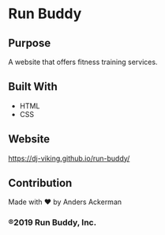 # Run Buddy

## Purpose
A website that offers fitness training services.

## Built With
* HTML
* CSS

## Website

https://dj-viking.github.io/run-buddy/

## Contribution
Made with ❤️ by Anders Ackerman

### ®2019 Run Buddy, Inc.
